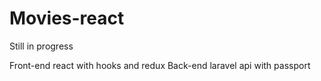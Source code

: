 # Movies-react

Still in progress 

Front-end react with hooks and redux
Back-end laravel api with passport

